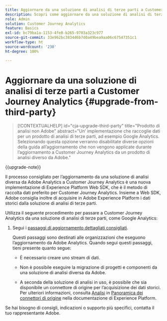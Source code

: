 ```yaml
---
title: Aggiornare da una soluzione di analisi di terze parti a Customer Journey Analytics
description: Scopri come aggiornare da una soluzione di analisi di terze parti a Customer Journey Analytics
role: Admin
solution: Customer Journey Analytics
feature: Basics
exl-id: bc79ba1a-1153-4fe8-b265-9703a323c977
source-git-commit: 33e962bc3834d6b7d0a49bea9aa06c67547351c1
workflow-type: ht
source-wordcount: '238'
ht-degree: 100%

---
```


# Aggiornare da una soluzione di analisi di terze parti a Customer Journey Analytics {#upgrade-from-third-party}

<!-- markdownlint-disable MD034 -->

>[!CONTEXTUALHELP]
>id="cja-upgrade-third-party"
>title="Prodotto di analisi non Adobe"
>abstract="Un’ implementazione che raccoglie dati per un prodotto di analisi di terze parti, ad esempio Google Analytics. Selezionando questa opzione verranno disabilitate diverse opzioni della guida all’aggiornamento che non vengono applicate durante l’aggiornamento a Customer Journey Analytics da un prodotto di analisi diverso da Adobe."

<!-- markdownlint-enable MD034 -->

{{upgrade-note}}

Il processo consigliato per l’aggiornamento da una soluzione di analisi diversa da Adobe Analytics a Customer Journey Analytics è una nuova implementazione di Experience Platform Web SDK, che è il metodo di raccolta dati preferito per Customer Journey Analytics. Insieme a Web SDK, Adobe consiglia inoltre di acquisire in Adobe Experience Platform i dati storici dalla soluzione di analisi di terze parti.

<!-- After you have enough historical data using the Experience Platform Web SDK and you have fully transitioned to Customer Journey Analytics, the Analytics source connector can be turned off and the Web SDK can be used exclusively. -->

Utilizza il seguente procedimento per passare a Customer Journey Analytics da una soluzione di analisi di terze parti, come Google Analytics:

1. Segui i [passaggi di aggiornamento dettagliati consigliati](/help/getting-started/cja-upgrade/cja-upgrade-recommendations.md#detailed-recommended-upgrade-steps).

   Questi passaggi sono destinati alle organizzazioni che eseguono l’aggiornamento da Adobe Analytics. Quando segui questi passaggi, tieni presente quanto segue:

   * È necessario creare uno stream di dati.

   * Non è possibile eseguire la migrazione di progetti e componenti da una soluzione di analisi diversa da Adobe.

   * A seconda della soluzione di analisi in uso, è possibile che sia disponibile un connettore di origine per l’acquisizione dei dati storici. Per ulteriori informazioni, consulta [Analisi](https://experienceleague.adobe.com/it/docs/experience-platform/sources/home#analytics) in [Panoramica dei connettori di origine](https://experienceleague.adobe.com/it/docs/experience-platform/sources/home) nella documentazione di Experience Platform.


Se hai bisogno di consigli, indicazioni o supporto più specifici, contatta il tuo rappresentante Adobe.


